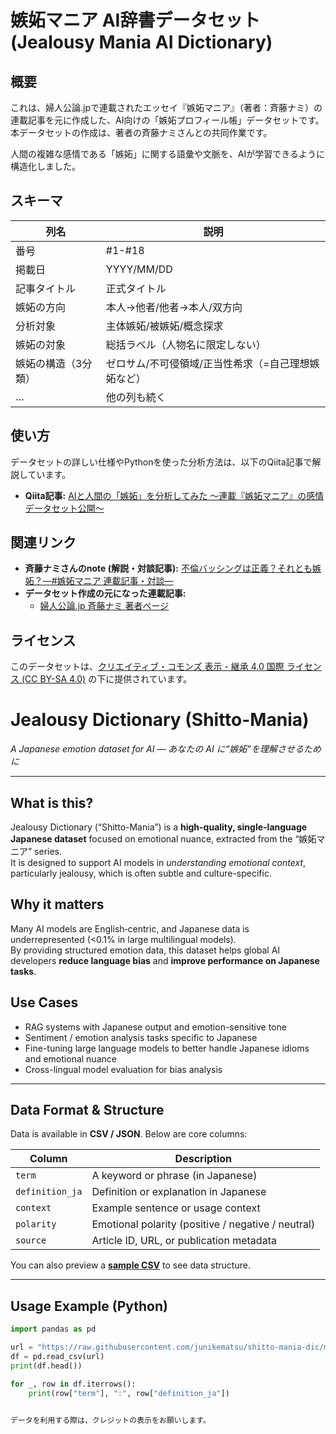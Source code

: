# 嫉妬マニア AI辞書データセット (Jealousy Mania AI Dictionary)

## 概要

これは、婦人公論.jpで連載されたエッセイ『嫉妬マニア』（著者：斉藤ナミ）の連載記事を元に作成した、AI向けの「嫉妬プロフィール帳」データセットです。本データセットの作成は、著者の斉藤ナミさんとの共同作業です。

人間の複雑な感情である「嫉妬」に関する語彙や文脈を、AIが学習できるように構造化しました。

## スキーマ
|列名|説明|
|---|---|
|番号|#1-#18|
|掲載日|YYYY/MM/DD|
|記事タイトル|正式タイトル|
|嫉妬の方向|本人→他者/他者→本人/双方向|
|分析対象|主体嫉妬/被嫉妬/概念探求|
|嫉妬の対象|総括ラベル（人物名に限定しない）|
|嫉妬の構造（3分類）|ゼロサム/不可侵領域/正当性希求（=自己理想嫉妬など）|
|…|他の列も続く|

## 使い方

データセットの詳しい仕様やPythonを使った分析方法は、以下のQiita記事で解説しています。

* **Qiita記事:** [AIと人間の「嫉妬」を分析してみた 〜連載『嫉妬マニア』の感情データセット公開〜](ここにあなたのQiita記事のURLを貼る)

## 関連リンク

* **斉藤ナミさんのnote (解説・対談記事):** [不倫バッシングは正義？それとも嫉妬？―#嫉妬マニア 連載記事・対談―](https://note.com/panko73/n/n1fd822067498)
* **データセット作成の元になった連載記事:**
    * [婦人公論.jp 斉藤ナミ 著者ページ](https://fujinkoron.jp/articles/-/18808)

## ライセンス

このデータセットは、[クリエイティブ・コモンズ 表示 - 継承 4.0 国際 ライセンス (CC BY-SA 4.0)](https://creativecommons.org/licenses/by-sa/4.0/deed.ja) の下に提供されています。

# Jealousy Dictionary (Shitto-Mania)
*A Japanese emotion dataset for AI — あなたの AI に“嫉妬”を理解させるために*

---

## What is this?
Jealousy Dictionary (“Shitto-Mania”) is a **high-quality, single-language Japanese dataset** focused on emotional nuance, extracted from the “嫉妬マニア” series.  
It is designed to support AI models in *understanding emotional context*, particularly jealousy, which is often subtle and culture-specific.

## Why it matters
Many AI models are English‐centric, and Japanese data is underrepresented (<0.1% in large multilingual models).  
By providing structured emotion data, this dataset helps global AI developers **reduce language bias** and **improve performance on Japanese tasks**.

## Use Cases
- RAG systems with Japanese output and emotion-sensitive tone  
- Sentiment / emotion analysis tasks specific to Japanese  
- Fine-tuning large language models to better handle Japanese idioms and emotional nuance  
- Cross-lingual model evaluation for bias analysis

---

## Data Format & Structure
Data is available in **CSV / JSON**. Below are core columns:

| Column | Description |
|---|---|
| `term` | A keyword or phrase (in Japanese) |
| `definition_ja` | Definition or explanation in Japanese |
| `context` | Example sentence or usage context |
| `polarity` | Emotional polarity (positive / negative / neutral) |
| `source` | Article ID, URL, or publication metadata |

You can also preview a **[sample CSV](./sample_data.csv)** to see data structure.

---

## Usage Example (Python)
```python
import pandas as pd

url = "https://raw.githubusercontent.com/junikematsu/shitto-mania-dic/main/sample_data.csv"
df = pd.read_csv(url)
print(df.head())

for _, row in df.iterrows():
    print(row["term"], ":", row["definition_ja"])


データを利用する際は、クレジットの表示をお願いします。
